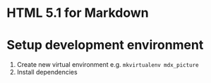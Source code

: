 HTML 5.1 <picture> for Markdown
===============================

# Setup development environment

1. Create new virtual environment e.g. `mkvirtualenv mdx_picture`
2. Install dependencies